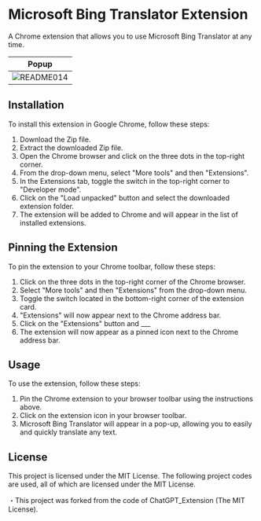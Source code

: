 # Microsoft Bing Translator Extension

A Chrome extension that allows you to use Microsoft Bing Translator at any time.



|Popup|
|---|
|![README014](https://user-images.githubusercontent.com/109842406/222693987-bf9c69b4-2c3a-4e46-a703-0c3fe41cdf8d.jpg)|


## Installation

To install this extension in Google Chrome, follow these steps:

1. Download the Zip file.
2. Extract the downloaded Zip file.
3. Open the Chrome browser and click on the three dots in the top-right corner.
4. From the drop-down menu, select "More tools" and then "Extensions".
5. In the Extensions tab, toggle the switch in the top-right corner to "Developer mode".
6. Click on the "Load unpacked" button and select the downloaded extension folder.
7. The extension will be added to Chrome and will appear in the list of installed extensions.

## Pinning the Extension

To pin the extension to your Chrome toolbar, follow these steps:

1. Click on the three dots in the top-right corner of the Chrome browser.
2. Select "More tools" and then "Extensions" from the drop-down menu.
3. Toggle the switch located in the bottom-right corner of the extension card.
4. "Extensions" will now appear next to the Chrome address bar.
5. Click on the "Extensions" button and ___
6. The extension will now appear as a pinned icon next to the Chrome address bar.

## Usage

To use the extension, follow these steps:

1. Pin the Chrome extension to your browser toolbar using the instructions above.
2. Click on the extension icon in your browser toolbar.
3. Microsoft Bing Translator will appear in a pop-up, allowing you to easily and quickly translate any text.



## License

This project is licensed under the MIT License. The following project codes are used, all of which are licensed under the MIT License.

・This project was forked from the code of ChatGPT_Extension (The MIT License).



